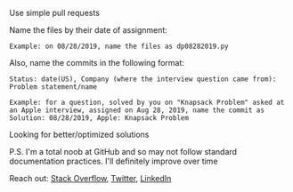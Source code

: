 Use simple pull requests

Name the files by their date of assignment:

    Example: on 08/28/2019, name the files as dp08282019.py
    
Also, name the commits in the following format:

    Status: date(US), Company (where the interview question came from): Problem statement/name
    
    Example: for a question, solved by you on "Knapsack Problem" asked at an Apple interview, assigned on Aug 28, 2019, name the commit as
    Solution: 08/28/2019, Apple: Knapsack Problem
    
Looking for better/optimized solutions

P.S. I'm a total noob at GitHub and so may not follow standard documentation practices. I'll definitely improve over time

Reach out: [Stack Overflow](https://stackoverflow.com/users/8020018/vishrut-jha), [Twitter](https://www.twitter.com/vishrutkmr7), [LinkedIn](https://www/linkedin.com/in/vishrutkmr7)
